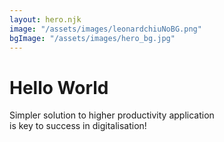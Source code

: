 ```yaml
---
layout: hero.njk
image: "/assets/images/leonardchiuNoBG.png"
bgImage: "/assets/images/hero_bg.jpg"
---
```


# Hello World

Simpler solution to higher productivity application  
is key to success in digitalisation!